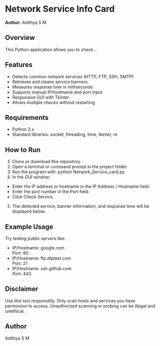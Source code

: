 # Network Service Info Card
**Author:** Adithya S M

## Overview
This Python application allows you to check...


## Features
- Detects common network services (HTTP, FTP, SSH, SMTP)
- Retrieves and cleans service banners
- Measures response time in milliseconds
- Supports manual IP/hostname and port input
- Responsive GUI with Tkinter
- Allows multiple checks without restarting


## Requirements
- Python 3.x
- Standard libraries: socket, threading, time, tkinter, re


## How to Run
1. Clone or download this repository.
2. Open a terminal or command prompt in the project folder.
3. Run the program with: python Network_Service_card.py
4. In the GUI window:
- Enter the IP address or hostname in the IP Address / Hostname field.
- Enter the port number in the Port field.
- Click Check Service.
5. The detected service, banner information, and response time will be displayed below.


## Example Usage
Try testing public servers like:
- IP/Hostname: google.com  
Port: 80
- IP/Hostname: ftp.dlptest.com  
Port: 21
- IP/Hostname: ssh.github.com  
Port: 443


## Disclaimer
Use this tool responsibly. Only scan hosts and services you have permission to access. Unauthorized scanning or probing can be illegal and unethical.


## Author
Adithya S M
